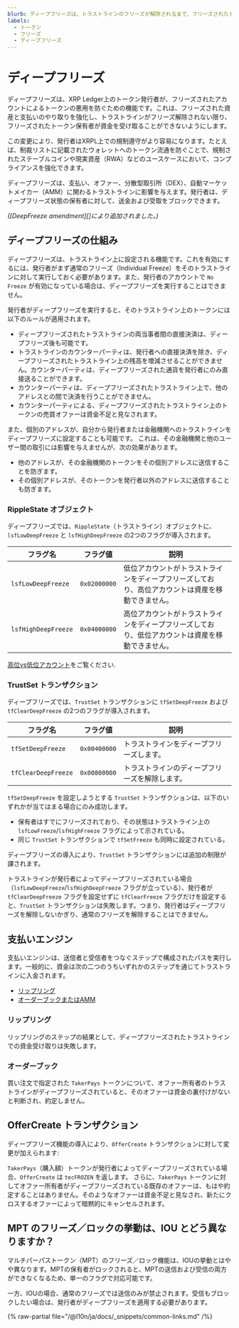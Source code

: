 ```yaml
---
blurb: ディープフリーズは、トラストラインのフリーズが解除されるまで、フリーズされたトークン保有者がその資金を送受信できないようにします。
labels:
  - トークン
  - フリーズ
  - ディープフリーズ
---
```

# ディープフリーズ

ディープフリーズは、XRP Ledger上のトークン発行者が、フリーズされたアカウントによるトークンの悪用を防ぐための機能です。これは、フリーズされた資産と支払いのやり取りを強化し、トラストラインがフリーズ解除されない限り、フリーズされたトークン保有者が資金を受け取ることができないようにします。

この変更により、発行者はXRPL上での規制遵守がより容易になります。たとえば、制裁リストに記載されたウォレットへのトークン流通を防ぐことで、規制されたステーブルコインや現実資産（RWA）などのユースケースにおいて、コンプライアンスを強化できます。

ディープフリーズは、支払い、オファー、分散型取引所（DEX）、自動マーケットメイカー（AMM）に関わるトラストラインに影響を与えます。発行者は、ディープフリーズ状態の保有者に対して、送金および受取をブロックできます。

_([DeepFreeze amendment][]により追加されました。)_

## ディープフリーズの仕組み

ディープフリーズは、トラストライン上に設定される機能です。これを有効にするには、発行者がまず通常のフリーズ（Individual Freeze）をそのトラストラインに対して実行しておく必要があります。また、発行者のアカウントで `No Freeze` が有効になっている場合は、ディープフリーズを実行することはできません。

発行者がディープフリーズを実行すると、そのトラストライン上のトークンには以下のルールが適用されます。

- ディープフリーズされたトラストラインの両当事者間の直接決済は、ディープフリーズ後も可能です。
- トラストラインのカウンターパーティは、発行者への直接決済を除き、ディープフリーズされたトラストライン上の残高を増減させることができません。カウンターパーティは、ディープフリーズされた通貨を発行者にのみ直接送ることができます。
- カウンターパーティは、ディープフリーズされたトラストライン上で、他のアドレスとの間で決済を行うことができません。
- カウンターパーティによる、ディープフリーズされたトラストライン上のトークンの売買オファーは資金不足と見なされます。

また、個別のアドレスが、自分から発行者または金融機関へのトラストラインをディープフリーズに設定することも可能です。
これは、その金融機関と他のユーザー間の取引には影響を与えませんが、次の効果があります。

- 他のアドレスが、その金融機関のトークンをその個別アドレスに送信することを防ぎます。
- その個別アドレスが、そのトークンを発行者以外のアドレスに送信することも防ぎます。

### RippleState オブジェクト

ディープフリーズでは、`RippleState`（トラストライン）オブジェクトに、`lsfLowDeepFreeze` と `lsfHighDeepFreeze` の2つのフラグが導入されます。

| フラグ名	| フラグ値	| 説明 |
|-----------|-------------|-------------|
| `lsfLowDeepFreeze`	| `0x02000000`	| 低位アカウントがトラストラインをディープフリーズしており、高位アカウントは資産を移動できません。 |
| `lsfHighDeepFreeze`	| `0x04000000`	| 高位アカウントがトラストラインをディープフリーズしており、低位アカウントは資産を移動できません。 |

[高位vs低位アカウント](../../../references/protocol/ledger-data/ledger-entry-types/ripplestate.md#high-vs-low-account)をご覧ください.

### TrustSet トランザクション

ディープフリーズでは、`TrustSet` トランザクションに `tfSetDeepFreeze` および `tfClearDeepFreeze` の2つのフラグが導入されます。

| フラグ名	| フラグ値	| 説明 |
|-----------|-------------|-------------|
| `tfSetDeepFreeze`	| `0x00400000`	| トラストラインをディープフリーズします。 |
| `tfClearDeepFreeze`	| `0x00800000` | トラストラインのディープフリーズを解除します。 |

`tfSetDeepFreeze` を設定しようとする `TrustSet` トランザクションは、以下のいずれかが当てはまる場合にのみ成功します。

- 保有者はすでにフリーズされており、その状態はトラストライン上の `lsfLowFreeze`/`lsfHighFreeze` フラグによって示されている。
- 同じ `TrustSet` トランザクションで `tfSetFreeze` も同時に設定されている。

ディープフリーズの導入により、`TrustSet` トランザクションには追加の制限が課されます。

トラストラインが発行者によってディープフリーズされている場合（`lsfLowDeepFreeze`/`lsfHighDeepFreeze` フラグが立っている）、発行者が `tfClearDeepFreeze` フラグを設定せずに `tfClearFreeze` フラグだけを設定すると、`TrustSet` トランザクションは失敗します。つまり、発行者はディープフリーズを解除しないかぎり、通常のフリーズを解除することはできません。

## 支払いエンジン

支払いエンジンは、送信者と受信者をつなぐステップで構成されたパスを実行します。一般的に、資金は次の二つのうちいずれかのステップを通じてトラストラインに入金されます。

- [リップリング](#リップリング)
- [オーダーブックまたはAMM](#オーダーブック)

### リップリング

リップリングのステップの結果として、ディープフリーズされたトラストラインでの資金受け取りは失敗します。

### オーダーブック

買い注文で指定された `TakerPays` トークンについて、オファー所有者のトラストラインがディープフリーズされていると、そのオファーは資金の裏付けがないと判断され、約定しません。

## OfferCreate トランザクション

ディープフリーズ機能の導入により、`OfferCreate` トランザクションに対して変更が加えられます:

`TakerPays`（購入額）トークンが発行者によってディープフリーズされている場合、`OfferCreate` は `tecFROZEN` を返します。
さらに、`TakerPays` トークンに対してオファー所有者がディープフリーズされている既存のオファーは、もはや約定することはありません。そのようなオファーは資金不足と見なされ、新たにクロスするオファーによって暗黙的にキャンセルされます。

## MPT のフリーズ／ロックの挙動は、IOU とどう異なりますか？

マルチパーパストークン（MPT）のフリーズ／ロック機能は、IOUの挙動とはやや異なります。MPTの保有者がロックされると、MPTの送信および受信の両方ができなくなるため、単一のフラグで対応可能です。

一方、IOUの場合、通常のフリーズでは送信のみが禁止されます。受信もブロックしたい場合は、発行者がディープフリーズを適用する必要があります。

{% raw-partial file="/@l10n/ja/docs/_snippets/common-links.md" /%}
